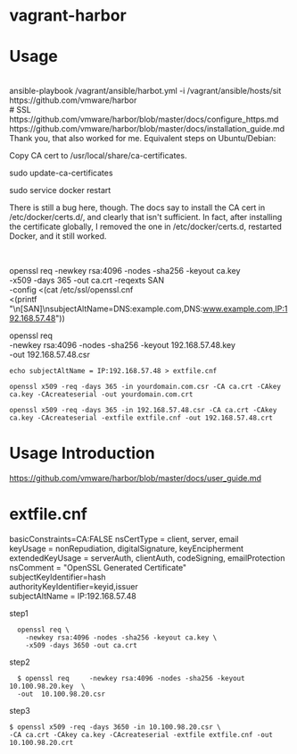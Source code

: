 # vagrant-harbor
Usage
========================

<br/>
ansible-playbook  /vagrant/ansible/harbot.yml  -i /vagrant/ansible/hosts/sit
<br/>
https://github.com/vmware/harbor
<br/>
# SSL
https://github.com/vmware/harbor/blob/master/docs/configure_https.md
<br/>
https://github.com/vmware/harbor/blob/master/docs/installation_guide.md


<br/>
Thank you, that also worked for me. Equivalent steps on Ubuntu/Debian:

Copy CA cert to /usr/local/share/ca-certificates.

sudo update-ca-certificates

sudo service docker restart


There is still a bug here, though. The docs say to install the CA cert in /etc/docker/certs.d/<registry>, and clearly that isn't sufficient. In fact, after installing the certificate globally, I removed the one in /etc/docker/certs.d, restarted Docker, and it still worked.

<br>

 openssl req     -newkey rsa:4096 -nodes -sha256 -keyout ca.key  \
    -x509 -days 365 -out ca.crt     -reqexts SAN   \
      -config <(cat /etc/ssl/openssl.cnf \
   <(printf "\n[SAN]\nsubjectAltName=DNS:example.com,DNS:www.example.com,IP:192.168.57.48")) 



 openssl req \
    -newkey rsa:4096 -nodes -sha256 -keyout 192.168.57.48.key \
    -out 192.168.57.48.csr


    echo subjectAltName = IP:192.168.57.48 > extfile.cnf

    openssl x509 -req -days 365 -in yourdomain.com.csr -CA ca.crt -CAkey ca.key -CAcreateserial -out yourdomain.com.crt

    openssl x509 -req -days 365 -in 192.168.57.48.csr -CA ca.crt -CAkey ca.key -CAcreateserial -extfile extfile.cnf -out 192.168.57.48.crt

Usage Introduction
====
https://github.com/vmware/harbor/blob/master/docs/user_guide.md

extfile.cnf
===
basicConstraints=CA:FALSE
nsCertType                      = client, server, email<br/>
keyUsage = nonRepudiation, digitalSignature, keyEncipherment<br/>
extendedKeyUsage = serverAuth, clientAuth, codeSigning, emailProtection<br/>
nsComment                       = "OpenSSL Generated Certificate"<br/>
subjectKeyIdentifier=hash<br/>
authorityKeyIdentifier=keyid,issuer<br/>
subjectAltName = IP:192.168.57.48<br/>

step1
<br/>
```
  openssl req \
    -newkey rsa:4096 -nodes -sha256 -keyout ca.key \
    -x509 -days 3650 -out ca.crt
```

step2
<br/>
```
  $ openssl req     -newkey rsa:4096 -nodes -sha256 -keyout 10.100.98.20.key  \
  -out  10.100.98.20.csr

```
step3
<br/>
```
$ openssl x509 -req -days 3650 -in 10.100.98.20.csr \
-CA ca.crt -CAkey ca.key -CAcreateserial -extfile extfile.cnf -out 10.100.98.20.crt

```
